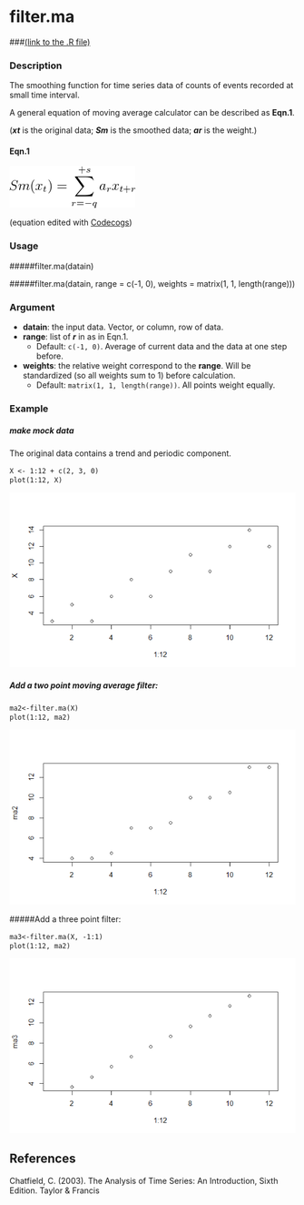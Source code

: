 # filter.ma 
###[(link to the .R file)](https://github.com/weitingwlin/r-primers/blob/master/R_files/filter.ma.R)
### Description
The smoothing function for time series data of counts of events recorded at small time interval.

A general equation of moving average calculator can be described as **Eqn.1**. 

(**_xt_** is the original data; **_Sm_** is the smoothed data; **_ar_** is the weight.)

#### Eqn.1
 ![plot1](images/Filter1.gif)

(equation edited with [Codecogs](https://www.codecogs.com/latex/eqneditor.php))
### Usage
#####filter.ma(datain)

#####filter.ma(datain, range = c(-1, 0), weights = matrix(1, 1, length(range)))

### Argument
* **datain**: the input data. Vector, or column, row of data.
* **range**: list of **_r_** in as in Eqn.1. 
	+ Default: `c(-1, 0)`. Average of current data and the data at one step before.  
* **weights**: the relative weight correspond to the **range**. Will be standardized (so all weights sum to 1) before calculation.
    + Default: `matrix(1, 1, length(range))`. All points weight equally.
 
### Example
##### make mock data
The original data contains a trend and periodic component.

	X <- 1:12 + c(2, 3, 0)
    plot(1:12, X)
 ![plot1](images/filter2.png)
##### Add a two point moving average filter:

	ma2<-filter.ma(X)
	plot(1:12, ma2)
 ![plot1](images/filter3.png)

#####Add a three point filter:

    ma3<-filter.ma(X, -1:1) 
	plot(1:12, ma2)
 ![plot1](images/filter4.png)

## References
 Chatfield, C. (2003). The Analysis of Time Series: An Introduction, Sixth Edition. Taylor & Francis  
  
